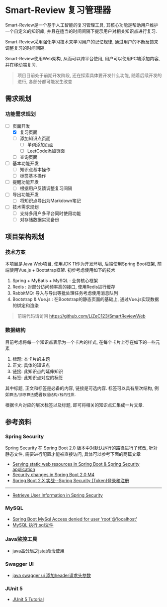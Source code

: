 Smart-Review 复习管理器
========================

Smart-Review是一个基于人工智能的复习管理工具, 其核心功能是帮助用户维护一个自定义的知识库, 并且在适当的时间间隔下提示用户对相关知识点进行复习.

Smart-Review采用强化学习技术来学习用户的记忆规律, 通过用户的不断反馈来调整复习的时间间隔.

Smart-Review使用Web架构, 从而可以跨平台使用, 用户可以使用PC端添加内容, 并在移动端复习.

> 项目目前处于前期开发阶段, 还在探索具体要开发什么功能, 随着后续开发的进行, 各部分都可能发生改变



需求规划
-----------

### 功能需求规划

- [ ] 页面开发
  - [x] 复习页面
  - [ ] 添加知识点页面
    - [ ] 单词添加页面
    - [ ] LeetCode添加页面
  - [ ] 查询页面
- [ ] 基本功能开发
  - [ ] 知识点基本操作
  - [ ] 标签基本操作
- [ ] 提醒功能开发
  - [ ] 根据用户反馈调整复习间隔
- [ ] 导出功能开发
  - [ ] 将知识点导出为Markdown笔记
- [ ] 技术需求规划
  - [ ] 支持多用户多平台同时使用功能
  - [ ] 对存储数据实现备份

项目架构规划
------------

### 技术方案

本项目是Java Web项目, 使用JDK 11作为开发环境, 后端使用Spring Boot框架, 前端使用Vue.js + Bootstrap框架. 初步考虑使用如下的技术

1. Spring + MyBatis + MySQL : 业务核心框架
2. Redis : 对部分访问频率高的接口, 使用Redis进行缓存
3. RabbitMQ: 导入与导出等批处理任务考虑使用消息队列
4. Bootstrap & Vue.js : 在Bootstrap的静态页面的基础上, 通过Vue.js实现数据的绑定和渲染

> 前端代码请访问 https://github.com/LiZeC123/SmartReviewWeb

### 数据结构

目前考虑将每一个知识点表示为一个卡片的样式, 在每个卡片上存在如下的一些元素

1. 标题: 本卡片的主题
2. 正文: 具体的知识点
3. 链接: 此知识点的延伸知识
4. 标签: 此知识点对应的标签

其中标题, 正文和标签是必备的内容, 链接是可选内容. 标签可以具有层次结构, 例如`算法/排序算法`或者`数据结构/栈的性质`.

根据卡片对应的层次标签以及标题, 即可将相关的知识点汇集成一片文章.


参考资料
--------------------

### Spring Security

Spring Security 在 Spring Boot 2.0 版本中对默认运行的路径进行了修改, 针对静态文件, 需要进行配置才能被直接访问, 具体可以参考下面的两篇文章

- [Serving static web resources in Spring Boot & Spring Security application](https://stackoverflow.com/a/49506180)
- [Security changes in Spring Boot 2.0 M4](https://spring.io/blog/2017/09/15/security-changes-in-spring-boot-2-0-m4)
- [Spring Boot 2.X 实战--Spring Security (Token)登录和注册](https://my.oschina.net/RyenAng/blog/3230602)

---

- [Retrieve User Information in Spring Security](https://www.baeldung.com/get-user-in-spring-security)

### MySQL

- [Spring Boot MySql Access denied for user 'root'@'localhost'](https://stackoverflow.com/questions/58260870/spring-boot-mysql-access-denied-for-user-rootlocalhost)
- [MySQL 执行.sql文件](https://www.jianshu.com/p/e603abae317d)

### Java监控工具

- [java高分局之jstat命令使用](https://blog.csdn.net/maosijunzi/article/details/46049117)

### Swagger UI

- [java swagger ui 添加header请求头参数](https://blog.csdn.net/uncle_david/article/details/79283422)

### JUnit 5

- [JUnit 5 Tutorial](https://howtodoinjava.com/junit-5-tutorial/)